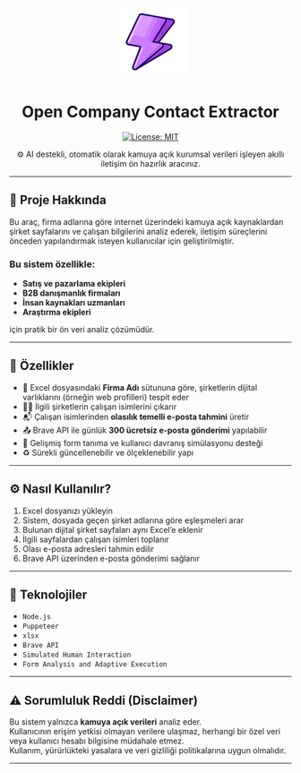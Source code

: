 <p align="center">
  <a href="">
    <img alt="Company Intelligence Logo" src="https://raw.githubusercontent.com/linkoutapp/brand/main/scraper-transparent.svg" height="128" width="128" />
  </a>
</p>

<h1 align="center">Open Company Contact Extractor</h1>

<p align="center">
  <a href="https://opensource.org/licenses/MIT" target="_blank">
    <img alt="License: MIT" src="https://img.shields.io/badge/license-MIT-yellow.svg" />
  </a>
</p>

<p align="center">
  ⚙️ AI destekli, otomatik olarak kamuya açık kurumsal verileri işleyen akıllı iletişim ön hazırlık aracınız.
</p>

---

## 📌 Proje Hakkında

Bu araç, firma adlarına göre internet üzerindeki kamuya açık kaynaklardan şirket sayfalarını ve çalışan bilgilerini analiz ederek, iletişim süreçlerini önceden yapılandırmak isteyen kullanıcılar için geliştirilmiştir.

### Bu sistem özellikle:
- **Satış ve pazarlama ekipleri**
- **B2B danışmanlık firmaları**
- **İnsan kaynakları uzmanları**
- **Araştırma ekipleri**

için pratik bir ön veri analiz çözümüdür.

---

## 🧠 Özellikler

- 📁 Excel dosyasındaki **Firma Adı** sütununa göre, şirketlerin dijital varlıklarını (örneğin web profilleri) tespit eder  
- 🧑‍💼 İlgili şirketlerin çalışan isimlerini çıkarır  
- 📬 Çalışan isimlerinden **olasılık temelli e-posta tahmini** üretir  
- 📤 Brave API ile günlük **300 ücretsiz e-posta gönderimi** yapılabilir  
- 🔐 Gelişmiş form tanıma ve kullanıcı davranış simülasyonu desteği  
- ♻️ Sürekli güncellenebilir ve ölçeklenebilir yapı

---

## ⚙️ Nasıl Kullanılır?

1. Excel dosyanızı yükleyin  
2. Sistem, dosyada geçen şirket adlarına göre eşleşmeleri arar  
3. Bulunan dijital şirket sayfaları aynı Excel’e eklenir  
4. İlgili sayfalardan çalışan isimleri toplanır  
5. Olası e-posta adresleri tahmin edilir  
6. Brave API üzerinden e-posta gönderimi sağlanır

---

## 🧩 Teknolojiler

- `Node.js`  
- `Puppeteer`  
- `xlsx`  
- `Brave API`  
- `Simulated Human Interaction`  
- `Form Analysis and Adaptive Execution`

---

## ⚠️ Sorumluluk Reddi (Disclaimer)

Bu sistem yalnızca **kamuya açık verileri** analiz eder.  
Kullanıcının erişim yetkisi olmayan verilere ulaşmaz, herhangi bir özel veri veya kullanıcı hesabı bilgisine müdahale etmez.  
Kullanım, yürürlükteki yasalara ve veri gizliliği politikalarına uygun olmalıdır.

---


